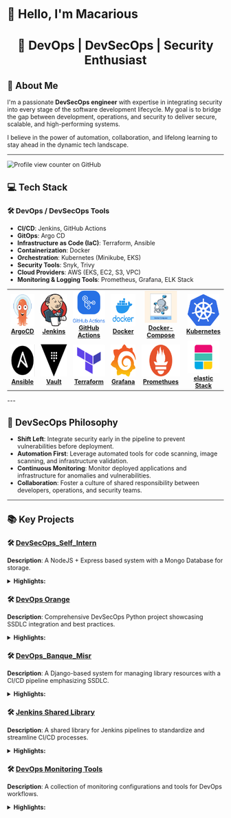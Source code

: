 
# 👋 Hello, I'm **Macarious**  
<h1 align="center">🚀 <b>DevOps | DevSecOps | Security Enthusiast</b></h1>

## 🌟 **About Me**
I'm a passionate **DevSecOps engineer** with expertise in integrating security into every stage of the software development lifecycle. My goal is to bridge the gap between development, operations, and security to deliver secure, scalable, and high-performing systems.

I believe in the power of automation, collaboration, and lifelong learning to stay ahead in the dynamic tech landscape.

---
![Profile view counter on GitHub](https://komarev.com/ghpvc/?username=Macarious-GK) 


## 💻 **Tech Stack**
### 🛠️ DevOps / DevSecOps Tools
- **CI/CD**: Jenkins, GitHub Actions
- **GitOps**: Argo CD
- **Infrastructure as Code (IaC)**: Terraform, Ansible  
- **Containerization**: Docker
- **Orchestration**: Kubernetes (Minikube, EKS)  
- **Security Tools**: Snyk, Trivy
- **Cloud Providers**: AWS (EKS, EC2, S3, VPC)
- **Monitoring & Logging Tools**: Prometheus, Grafana, ELK Stack
<center>
<table>
  <tr>
    <td align="center"><a href="https://github.com/Macarious-GK/DevOps_Orange/tree/main/ArgoCD"><img src="Images/argo.png" width="75px;" height="75px;" alt="argocd"/><br /><b>ArgoCD</b></a></td>
    <td align="center"><a href="https://github.com/Macarious-GK/DevOps_Banque_Misr/tree/main/Jenkins"><img src="Images/jenkins.png" width="75px;" height="75px;" alt="jenkins"/><br /><b>Jenkins</b></a></td>
    <td align="center"><a href="https://github.com/Macarious-GK/DevSecOps_Self_Intern/tree/main/.github/workflows"><img src="Images/githubactions.png" width="100px;" height="75px;" alt="GitHub Actions"/><br /><b>GitHub Actions</b></a></td>
    <td align="center"><a href=""><img src="Images/docker.png" width="75px;" height="75px;" alt="docker" /><br /><b>Docker</b></a></td>
    <td align="center"><a href="https://github.com/Macarious-GK/DevSecOps_Self_Intern/tree/main/docker-compose"><img src="Images/docker-compose.png" width="75px;" height="75px;" alt="docker-compose"/><br /><b>Docker-Compose</b></a></td>
    <td align="center"><a href="https://github.com/Macarious-GK/DevOps_Orange/tree/main/K8s"><img src="Images/kubernetes.png" width="75px;" height="75px;" alt="kubernetes"/><br /><b>Kubernetes</b></a></td>
  </tr>
  <tr>
      <td align="center"><a href="https://github.com/Macarious-GK/DevOps_Orange/tree/main/Ansible"><img src="Images/ansible.png" width="75px;" height="75px;" alt="ansible"/><br /><b>Ansible</b></a></td>
      <td align="center"><a href="https://github.com/Macarious-GK/DevOps_Orange/tree/main/Vault"><img src="Images/vault.png" width="100px;" height="75px;" alt="vault"/><br /><b>Vault</b></a></td>
      <td align="center"><a href="https://github.com/Macarious-GK/DevOps_Orange/tree/main/Terraform"><img src="Images/terraform.png" width="75px;" height="75px;" alt="terraform"/><br /><b>Terraform</b></a></td>
      <td align="center"><a href="https://github.com/Macarious-GK/DevOps-Monitoring.git"><img src="Images/grafana.png" width="75px;" height="75px;" alt="grafana"/><br /><b>Grafana</b></a></td>
      <td align="center"><a href="https://github.com/Macarious-GK/DevOps-Monitoring.git"><img src="Images/promethues.png" width="100px;" height="75px;" alt="promethues"/><br /><b>Promethues</b></a></td>
      <td align="center"><a href="https://github.com/Macarious-GK/DevOps_Orange/tree/main/ELK"><img src="Images/elastic.png" width="75px;" height="75px;" alt="elastic"/><br /><b>elastic Stack</b></a></td>
  </tr>
</table>
</center>
---

## 🔐 **DevSecOps Philosophy**
- **Shift Left**: Integrate security early in the pipeline to prevent vulnerabilities before deployment.  
- **Automation First**: Leverage automated tools for code scanning, image scanning, and infrastructure validation.  
- **Continuous Monitoring**: Monitor deployed applications and infrastructure for anomalies and vulnerabilities.  
- **Collaboration**: Foster a culture of shared responsibility between developers, operations, and security teams.  

---

## 📚 **Key Projects**

### 🛠️ [DevSecOps_Self_Intern](https://github.com/Macarious-GK/DevSecOps_Self_Intern.git)
**Description**: A NodeJS + Express based system with a Mongo Database for storage.  
<details>
<summary><b>Highlights:</b></summary>

  - Multi-stage Docker builds for efficiency and security.
  - Docker Compose deployment with monitoring and visualization.
  - Kubernetes deployment and Kustomize for multiple deployment environments.
  - Jenkins pipelines & GitHub Actions integrating unit tests and Snyk for vulnerability scanning.
  - Applying GitOps principles using ArgoCD.
  - Using Terraform for Infrastructure as Code to manage cloud resources.
</details>


### 🛠️ [DevOps Orange](https://github.com/Macarious-GK/DevOps_Orange.git)  
**Description**: Comprehensive DevSecOps Python project showcasing SSDLC integration and best practices.  
<details>
<summary><b>Highlights:</b></summary>  

  - **DevSecOps SSDLC Integration**: Embeds security testing early in the development lifecycle using a "shift-left" approach.  
  - **Dockerization Best Practices**: Multi-stage Docker builds and Docker Compose for efficient and secure container management.  
  - **Kubernetes Orchestration**: AWS EKS for scalable cloud deployments, Minikube for local development, and security best practices like RBAC and Secrets Management.  
  - **Security Tools**: Static Application Security Testing (SAST), Docker image scanning, and linting integrated into CI/CD pipelines.  
  - **Infrastructure as Code**: Ansible, Terraform, and Vagrant for infrastructure provisioning and configuration management.  
  - **GitOps with ArgoCD**: Continuous delivery and automated application synchronization from Git repositories.  
  - **Monitoring System**: Prometheus, Grafana, and Alert Manager for system metrics, visualization, and alerting.  
</details>

### 🛠️ [DevOps_Banque_Misr](https://github.com/Macarious-GK/DevOps_Banque_Misr.git)
**Description**: A Django-based system for managing library resources with a CI/CD pipeline emphasizing SSDLC.  
<details>
<summary><b>Highlights:</b></summary>  

  - Multi-stage Docker builds for efficiency and security.  
  - Kubernetes deployment using EKS with persistent volume support.  
  - Jenkins pipeline integrating Flake8, unit tests, and Snyk for vulnerability scanning.
</details>



### 🛠️ [Jenkins Shared Library](https://github.com/Macarious-GK/Jenkins-Shared-Library.git)
**Description**: A shared library for Jenkins pipelines to standardize and streamline CI/CD processes.  
<details>
<summary><b>Highlights:</b></summary>

  - Includes functions for Docker image scanning, pipeline automation, and more.  
  - Enables reusability and consistency across pipelines.  
</details>

### 🛠️ [DevOps Monitoring Tools](https://github.com/Macarious-GK/DevOps-Monitoring.git)  
**Description**: A collection of monitoring configurations and tools for DevOps workflows.  
<details>
<summary><b>Highlights:</b></summary>

- Includes Prometheus and Grafana setups for system metrics and alerting.  
- Enables real-time monitoring of application and infrastructure health.
</details>


